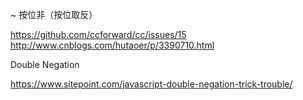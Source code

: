 
~ 按位非（按位取反）


https://github.com/ccforward/cc/issues/15
http://www.cnblogs.com/hutaoer/p/3390710.html


Double Negation

https://www.sitepoint.com/javascript-double-negation-trick-trouble/
